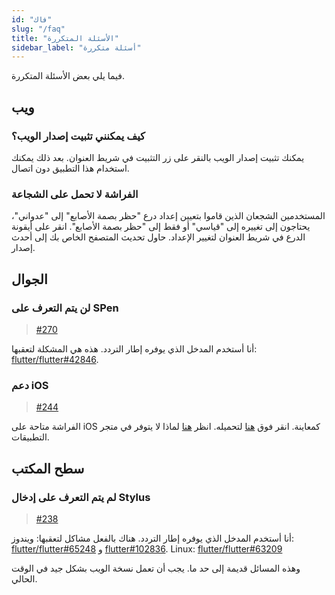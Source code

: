 ```yaml
---
id: "فاك"
slug: "/faq"
title: "الأسئلة المتكررة"
sidebar_label: "أسئلة متكررة"
---
```


فيما يلي بعض الأسئلة المتكررة.

## ويب

### كيف يمكنني تثبيت إصدار الويب؟

يمكنك تثبيت إصدار الويب بالنقر على زر التثبيت في شريط العنوان. بعد ذلك يمكنك استخدام هذا التطبيق دون اتصال.

### الفراشة لا تحمل على الشجاعة

المستخدمين الشجعان الذين قاموا بتعيين إعداد درع "حظر بصمة الأصابع" إلى "عدواني"، يحتاجون إلى تغييره إلى "قياسي" أو فقط إلى "حظر بصمة الأصابع". انقر على أيقونة الدرع في شريط العنوان لتغيير الإعداد. حاول تحديث المتصفح الخاص بك إلى أحدث إصدار.

## الجوال

### لن يتم التعرف على SPen

> [#270](https://github.com/LinwoodDev/Butterfly/issues/270)

أنا أستخدم المدخل الذي يوفره إطار التردد. هذه هي المشكلة لتعقبها: [flutter/flutter#42846](https://github.com/flutter/flutter/issues/42846).

### دعم iOS

> [#244](https://github.com/LinwoodDev/Butterfly/issues/244)

الفراشة متاحة على iOS كمعاينة. انقر فوق [هنا](https://butterfly.linwood.dev/downloads/ios) لتحميله. انظر [هنا](https://github.com/LinwoodDev/Butterfly/issues/244#issuecomment-1935460878) لماذا لا يتوفر في متجر التطبيقات.

## سطح المكتب

### لم يتم التعرف على إدخال Stylus

> [#238](https://github.com/LinwoodDev/Butterfly/issues/238)

أنا أستخدم المدخل الذي يوفره إطار التردد. هناك بالفعل مشاكل لتعقبها: ويندوز: [flutter/flutter#65248](https://github.com/flutter/flutter/issues/65248) و [flutter#102836](https://github.com/flutter/flutter/issues/102836). Linux: [flutter/flutter#63209](https://github.com/flutter/flutter/issues/63209)

وهذه المسائل قديمة إلى حد ما. يجب أن تعمل نسخة الويب بشكل جيد في الوقت الحالي.
